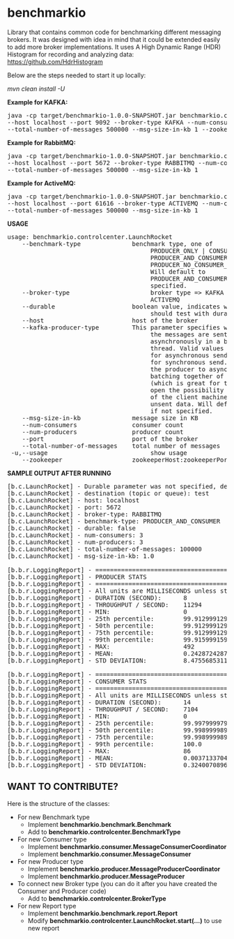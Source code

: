 benchmarkio
===========

Library that contains common code for benchmarking different messaging brokers.
It was designed with idea in mind that it could be extended easily to add more broker implementations.
It uses A High Dynamic Range (HDR) Histogram for recording and analyzing data: https://github.com/HdrHistogram

Below are the steps needed to start it up locally:

*mvn clean install -U*


**Example for KAFKA:**

<pre>
java -cp target/benchmarkio-1.0.0-SNAPSHOT.jar benchmarkio.controlcenter.LaunchRocket
--host localhost --port 9092 --broker-type KAFKA --num-consumers 1 --num-producers 1
--total-number-of-messages 500000 --msg-size-in-kb 1 --zookeeper localhost:2181
</pre>

**Example for RabbitMQ:**

<pre>
java -cp target/benchmarkio-1.0.0-SNAPSHOT.jar benchmarkio.controlcenter.LaunchRocket
--host localhost --port 5672 --broker-type RABBITMQ --num-consumers 1 --num-producers 1
--total-number-of-messages 500000 --msg-size-in-kb 1
</pre>

**Example for ActiveMQ:**

<pre>
java -cp target/benchmarkio-1.0.0-SNAPSHOT.jar benchmarkio.controlcenter.LaunchRocket
--host localhost --port 61616 --broker-type ACTIVEMQ --num-consumers 1 --num-producers 1
--total-number-of-messages 500000 --msg-size-in-kb 1
</pre>

**USAGE**
<pre>
usage: benchmarkio.controlcenter.LaunchRocket
    --benchmark-type <arg>             benchmark type, one of
                                       PRODUCER_ONLY | CONSUMER_ONLY |
                                       PRODUCER_AND_CONSUMER |
                                       PRODUCER_NO_CONSUMER_THEN_CONSUMER.
                                       Will default to
                                       PRODUCER_AND_CONSUMER, if not
                                       specified.
    --broker-type                      broker type => KAFKA | RABBITMQ |
                                       ACTIVEMQ
    --durable <arg>                    boolean value, indicates whether we
                                       should test with durability
    --host <arg>                       host of the broker
    --kafka-producer-type <arg>        This parameter specifies whether
                                       the messages are sent
                                       asynchronously in a background
                                       thread. Valid values are (1) async
                                       for asynchronous send and (2) sync
                                       for synchronous send. By setting
                                       the producer to async we allow
                                       batching together of requests
                                       (which is great for throughput) but
                                       open the possibility of a failure
                                       of the client machine dropping
                                       unsent data. Will default to sync,
                                       if not specified.
    --msg-size-in-kb <arg>             message size in KB
    --num-consumers <arg>              consumer count
    --num-producers <arg>              producer count
    --port <arg>                       port of the broker
    --total-number-of-messages <arg>   total number of messages
 -u,--usage                            show usage
    --zookeeper <arg>                  zookeeperHost:zookeeperPort
</pre>

**SAMPLE OUTPUT AFTER RUNNING**
<pre>
[b.c.LaunchRocket] - Durable parameter was not specified, defaulting to: FALSE
[b.c.LaunchRocket] - destination (topic or queue): test
[b.c.LaunchRocket] - host: localhost
[b.c.LaunchRocket] - port: 5672
[b.c.LaunchRocket] - broker-type: RABBITMQ
[b.c.LaunchRocket] - benchmark-type: PRODUCER_AND_CONSUMER
[b.c.LaunchRocket] - durable: false
[b.c.LaunchRocket] - num-consumers: 3
[b.c.LaunchRocket] - num-producers: 3
[b.c.LaunchRocket] - total-number-of-messages: 100000
[b.c.LaunchRocket] - msg-size-in-kb: 1.0

[b.b.r.LoggingReport] - =======================================
[b.b.r.LoggingReport] - PRODUCER STATS
[b.b.r.LoggingReport] - =======================================
[b.b.r.LoggingReport] - All units are MILLISECONDS unless stated otherwise
[b.b.r.LoggingReport] - DURATION (SECOND):      8
[b.b.r.LoggingReport] - THROUGHPUT / SECOND:    11294
[b.b.r.LoggingReport] - MIN:                    0
[b.b.r.LoggingReport] - 25th percentile:        99.9129991299913
[b.b.r.LoggingReport] - 50th percentile:        99.9129991299913
[b.b.r.LoggingReport] - 75th percentile:        99.9129991299913
[b.b.r.LoggingReport] - 99th percentile:        99.9159991599916
[b.b.r.LoggingReport] - MAX:                    492
[b.b.r.LoggingReport] - MEAN:                   0.24287242872428724
[b.b.r.LoggingReport] - STD DEVIATION:          8.475568531128456

[b.b.r.LoggingReport] - =======================================
[b.b.r.LoggingReport] - CONSUMER STATS
[b.b.r.LoggingReport] - =======================================
[b.b.r.LoggingReport] - All units are MILLISECONDS unless stated otherwise
[b.b.r.LoggingReport] - DURATION (SECOND):      14
[b.b.r.LoggingReport] - THROUGHPUT / SECOND:    7104
[b.b.r.LoggingReport] - MIN:                    0
[b.b.r.LoggingReport] - 25th percentile:        99.9979999799998
[b.b.r.LoggingReport] - 50th percentile:        99.9989999899999
[b.b.r.LoggingReport] - 75th percentile:        99.9989999899999
[b.b.r.LoggingReport] - 99th percentile:        100.0
[b.b.r.LoggingReport] - MAX:                    86
[b.b.r.LoggingReport] - MEAN:                   0.003713370467038004
[b.b.r.LoggingReport] - STD DEVIATION:          0.3240070896707981
</pre>

**WANT TO CONTRIBUTE?**
---

Here is the structure of the classes:

* For new Benchmark type
    * Implement **benchmarkio.benchmark.Benchmark**
    * Add to **benchmarkio.controlcenter.BenchmarkType**
* For new Consumer type
    * Implement **benchmarkio.consumer.MessageConsumerCoordinator**
    * Implement **benchmarkio.consumer.MessageConsumer**
* For new Producer type
    * Implement **benchmarkio.producer.MessageProducerCoordinator**
    * Implement **benchmarkio.producer.MessageProducer**
* To connect new Broker type (you can do it after you have created the Consumer and Producer code)
    * Add to **benchmarkio.controlcenter.BrokerType**
* For new Report type
    * Implement **benchmarkio.benchmark.report.Report**
    * Modify **benchmarkio.controlcenter.LaunchRocket.start(...)** to use new report

